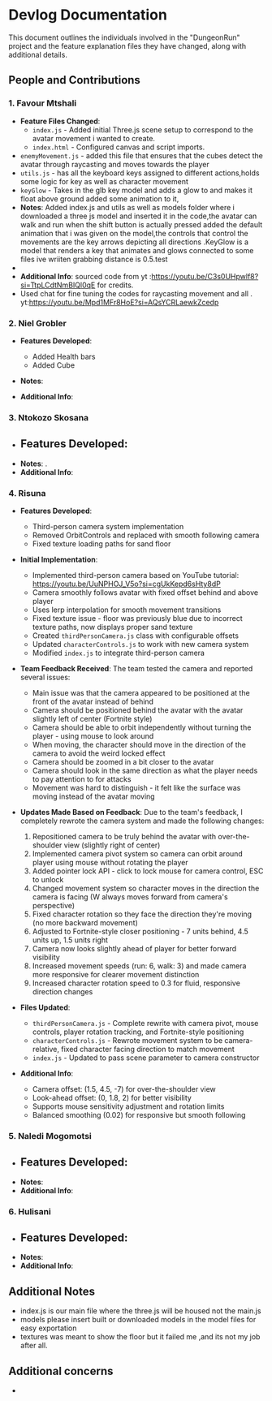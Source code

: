 # Devlog Documentation

This document outlines the individuals involved in the "DungeonRun" project and the feature explanation files they have changed, along with additional details.

## People and Contributions

### 1. Favour Mtshali
- **Feature Files Changed**:
  - `index.js` - Added initial Three.js scene setup to correspond to the avatar movement i wanted to create.
  - `index.html` - Configured canvas and script imports.
- `enemyMovement.js` - added this file that ensures that the cubes detect the avatar through raycasting and moves towards the player
- `utils.js` - has all the keyboard keys assigned to different actions,holds some logic for key as well as character movement
- `keyGlow` - Takes in the glb key model and adds a glow to and makes it float above ground added some animation to it,
- **Notes**: Added index.js and utils as well as models folder where i downloaded a three js model and inserted it in the code,the avatar can walk and run when the shift button is actually pressed added the default animation that i was given on the model,the controls that control the movements are the key arrows depicting all directions .KeyGlow is a model that renders a key that animates and glows connected to some files ive wriiten grabbing distance is 0.5.test
- 
- **Additional Info**: sourced code from yt :https://youtu.be/C3s0UHpwlf8?si=TtpLCdtNmBIQl0qE for credits.
- Used chat for fine tuning the codes for raycasting movement and all . yt:https://youtu.be/Mpd1MFr8HoE?si=AQsYCRLaewkZcedp

### 2. Niel Grobler
- **Features Developed**: 
  - Added Health bars
  - Added Cube
  
- **Notes**: 
- **Additional Info**: 

### 3. Ntokozo Skosana
- **Features Developed**:
  - 
- **Notes**: .
- **Additional Info**: 

### 4. Risuna 
- **Features Developed**:
  - Third-person camera system implementation
  - Removed OrbitControls and replaced with smooth following camera
  - Fixed texture loading paths for sand floor
  
- **Initial Implementation**: 
  - Implemented third-person camera based on YouTube tutorial: https://youtu.be/UuNPHOJ_V5o?si=cgUkKepd6sHty8dP
  - Camera smoothly follows avatar with fixed offset behind and above player
  - Uses lerp interpolation for smooth movement transitions
  - Fixed texture issue - floor was previously blue due to incorrect texture paths, now displays proper sand texture
  - Created `thirdPersonCamera.js` class with configurable offsets
  - Updated `characterControls.js` to work with new camera system
  - Modified `index.js` to integrate third-person camera

- **Team Feedback Received**:
  The team tested the camera and reported several issues:
  - Main issue was that the camera appeared to be positioned at the front of the avatar instead of behind
  - Camera should be positioned behind the avatar with the avatar slightly left of center (Fortnite style)
  - Camera should be able to orbit independently without turning the player - using mouse to look around
  - When moving, the character should move in the direction of the camera to avoid the weird locked effect
  - Camera should be zoomed in a bit closer to the avatar
  - Camera should look in the same direction as what the player needs to pay attention to for attacks
  - Movement was hard to distinguish - it felt like the surface was moving instead of the avatar moving

- **Updates Made Based on Feedback**:
  Due to the team's feedback, I completely rewrote the camera system and made the following changes:
  
  1. Repositioned camera to be truly behind the avatar with over-the-shoulder view (slightly right of center)
  2. Implemented camera pivot system so camera can orbit around player using mouse without rotating the player
  3. Added pointer lock API - click to lock mouse for camera control, ESC to unlock
  4. Changed movement system so character moves in the direction the camera is facing (W always moves forward from camera's perspective)
  5. Fixed character rotation so they face the direction they're moving (no more backward movement)
  6. Adjusted to Fortnite-style closer positioning - 7 units behind, 4.5 units up, 1.5 units right
  7. Camera now looks slightly ahead of player for better forward visibility
  8. Increased movement speeds (run: 6, walk: 3) and made camera more responsive for clearer movement distinction
  9. Increased character rotation speed to 0.3 for fluid, responsive direction changes
  
- **Files Updated**:
  - `thirdPersonCamera.js` - Complete rewrite with camera pivot, mouse controls, player rotation tracking, and Fortnite-style positioning
  - `characterControls.js` - Rewrote movement system to be camera-relative, fixed character facing direction to match movement
  - `index.js` - Updated to pass scene parameter to camera constructor
  
- **Additional Info**: 
  - Camera offset: (1.5, 4.5, -7) for over-the-shoulder view
  - Look-ahead offset: (0, 1.8, 2) for better visibility
  - Supports mouse sensitivity adjustment and rotation limits
  - Balanced smoothing (0.02) for responsive but smooth following
  

### 5. Naledi Mogomotsi
- **Features Developed**:
  - 
- **Notes**: 
- **Additional Info**: 

### 6. Hulisani
- **Features Developed**:
  - 
- **Notes**: 
- **Additional Info**: 

## Additional Notes
- index.js is our main file where the three.js will be housed not the main.js
- models please insert built or downloaded models in the model files for easy exportation
- textures was meant to show the floor but it failed me ,and its not my job after all.

## Additional concerns
- 
